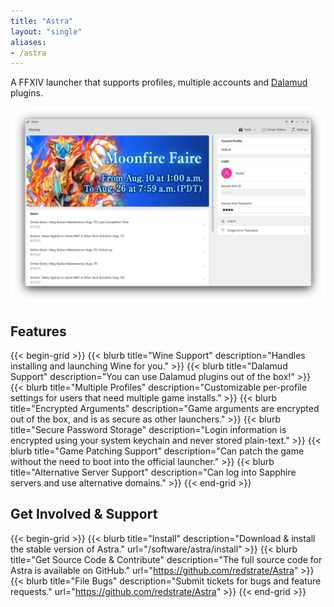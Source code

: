 ```yaml
---
title: "Astra"
layout: "single"
aliases:
- /astra
---
```


A FFXIV launcher that supports profiles, multiple accounts and [Dalamud](https://github.com/goatcorp/Dalamud) plugins.

![Main Screenshot](main-screenshot.png)

## Features

{{< begin-grid >}}
{{< blurb title="Wine Support" description="Handles installing and launching Wine for you." >}}
{{< blurb title="Dalamud Support" description="You can use Dalamud plugins out of the box!" >}}
{{< blurb title="Multiple Profiles" description="Customizable per-profile settings for users that need multiple game installs." >}}
{{< blurb title="Encrypted Arguments" description="Game arguments are encrypted out of the box, and is as secure as other launchers." >}}
{{< blurb title="Secure Password Storage" description="Login information is encrypted using your system keychain and never stored plain-text." >}}
{{< blurb title="Game Patching Support" description="Can patch the game without the need to boot into the official launcher." >}}
{{< blurb title="Alternative Server Support" description="Can log into Sapphire servers and use alternative domains." >}}
{{< end-grid >}}

## Get Involved & Support

{{< begin-grid >}}
{{< blurb title="Install" description="Download & install the stable version of Astra." url="/software/astra/install" >}}
{{< blurb title="Get Source Code & Contribute" description="The full source code for Astra is available on GitHub." url="https://github.com/redstrate/Astra" >}}
{{< blurb title="File Bugs" description="Submit tickets for bugs and feature requests." url="https://github.com/redstrate/Astra" >}}
{{< end-grid >}}

